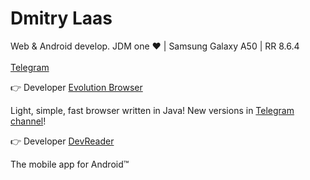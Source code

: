 <h1 align="left">Dmitry Laas</h1>
<p align="left">Web & Android develop. JDM one ❤ | Samsung Galaxy A50 | RR 8.6.4 <br><br><a href="https://t.me/dmitrylaas">Telegram</a></p>

👉 Developer [Evolution Browser](https://github.com/dmitrylaas/Evolution-Browser) 

Light, simple, fast browser written in Java! New versions in [Telegram channel](https://t.me/evolution_browser)!

👉 Developer [DevReader](https://github.com/devreader/app-android) 

The mobile app for Android™
